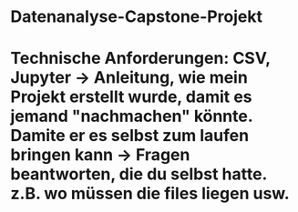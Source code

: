 # Datenanalyse-Capstone-Projekt
# Technische Anforderungen: CSV, Jupyter -> Anleitung, wie mein Projekt erstellt wurde, damit es jemand "nachmachen" könnte. Damite er es selbst zum laufen bringen kann -> Fragen beantworten, die du selbst hatte. z.B. wo müssen die files liegen usw.

